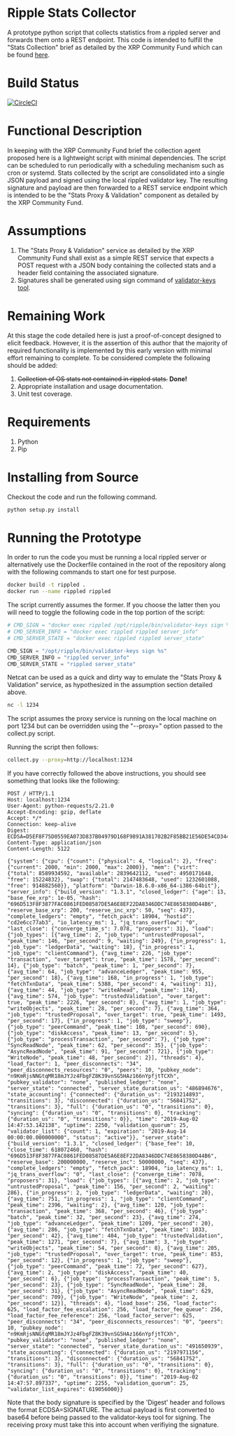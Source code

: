 # Ripple Stats Collector

A prototype python script that collects statistics from a rippled server
and forwards them onto a REST endpoint. This code is intended to fulfill
the "Stats Collection" brief as detailed by the XRP Community Fund which
can be found [here](https://communityfund.xrptipbot.com/).

# Build Status

[![CircleCI](https://circleci.com/gh/michaeljfazio/ripple-stats-collector.svg?style=svg)](https://circleci.com/gh/michaeljfazio/ripple-stats-collector)

# Functional Description

In keeping with the XRP Community Fund brief the collection agent proposed 
here is a lightweight script with minimal dependencies. The script can be
scheduled to run periodically with a scheduling mechanism such as cron or
systemd. Stats collected by the script are consolidated into a single JSON
payload and signed using the local rippled validator key. The resulting
signature and payload are then forwarded to a REST service endpoint which is 
intended to be the "Stats Proxy & Validation" component as detailed by the
XRP Community Fund.

# Assumptions

1. The "Stats Proxy & Validation" service as detailed by the XRP Community Fund
    shall exist as a simple REST service that expects a POST request with a JSON
    body containing the collected stats and a header field containing the
    associated signature.
2. Signatures shall be generated using sign command of 
    [validator-keys tool](https://github.com/ripple/validator-keys-tool).

# Remaining Work

At this stage the code detailed here is just a proof-of-concept designed to
elicit feedback. However, it is the assertion of this author that the majority
of required functionality is implemented by this early version with minimal
effort remaining to complete. To be considered complete the following
should be added:

1. ~~Collection of OS stats not contained in rippled stats.~~ **Done!**
2. Appropriate installation and usage documentation.
3. Unit test coverage.

# Requirements

1. Python
2. Pip

# Installing from Source

Checkout the code and run the following command.

```bash
python setup.py install
```

# Running the Prototype

In order to run the code you must be running a local rippled server or alternatively
use the Dockerfile contained in the root of the repository along with the following
commands to start one for test purpose.

```bash
docker build -t rippled .
docker run --name rippled rippled
```

The script currently assumes the former. If you choose the latter then
you will need to toggle the following code in the top portion of the script:

```python
# CMD_SIGN = "docker exec rippled /opt/ripple/bin/validator-keys sign %s"
# CMD_SERVER_INFO = "docker exec rippled rippled server_info"
# CMD_SERVER_STATE = "docker exec rippled rippled server_state"

CMD_SIGN = "/opt/ripple/bin/validator-keys sign %s"
CMD_SERVER_INFO = "rippled server_info"
CMD_SERVER_STATE = "rippled server_state"
```

Netcat can be used as a quick and dirty way to emulate the "Stats Proxy & Validation" 
service, as hypothesized in the assumption section detailed above.

```bash
nc -l 1234
```

The script assumes the proxy service is running on the local machine on port 1234 but
can be overridden using the "--proxy=<url>" option passed to the collect.py script.

Running the script then follows:

```bash
collect.py --proxy=http://localhost:1234
```

If you have correctly followed the above instructions, you should see something that
looks like the following:

```http
POST / HTTP/1.1
Host: localhost:1234
User-Agent: python-requests/2.21.0
Accept-Encoding: gzip, deflate
Accept: */*
Connection: keep-alive
Digest: ECDSA=D5EF8F75D0559EA073D837B04979D168F9891A381702B2F85BB21E56DE54CD344A37C9018A0535FB3A90C42B2966695CA2872C1B4C7B5942D223C415BE3BE406
Content-Type: application/json
Content-Length: 5122

{"system": {"cpu": {"count": {"physical": 4, "logical": 2}, "freq": {"current": 2000, "min": 2000, "max": 2000}}, "mem": {"virt": {"total": 8589934592, "available": 2839642112, "used": 4950171648, "free": 15224832}, "swap": {"total": 2147483648, "used": 1232601088, "free": 914882560}}, "platform": "Darwin-18.6.0-x86_64-i386-64bit"}, "server_info": {"build_version": "1.3.1", "closed_ledger": {"age": 13, "base_fee_xrp": 1e-05, "hash": "696D513F8F3877FAC0861FED08587DE5A6E8EF22DA8346DDC74E8658380D44B6", "reserve_base_xrp": 200, "reserve_inc_xrp": 50, "seq": 437}, "complete_ledgers": "empty", "fetch_pack": 18904, "hostid": "cd2e6cc77ab3", "io_latency_ms": 1, "jq_trans_overflow": "0", "last_close": {"converge_time_s": 7.078, "proposers": 31}, "load": {"job_types": [{"avg_time": 2, "job_type": "untrustedProposal", "peak_time": 146, "per_second": 9, "waiting": 249}, {"in_progress": 1, "job_type": "ledgerData", "waiting": 18}, {"in_progress": 1, "job_type": "clientCommand"}, {"avg_time": 226, "job_type": "transaction", "over_target": true, "peak_time": 1578, "per_second": 14}, {"job_type": "batch", "peak_time": 1, "per_second": 7}, {"avg_time": 64, "job_type": "advanceLedger", "peak_time": 955, "per_second": 18}, {"avg_time": 168, "in_progress": 1, "job_type": "fetchTxnData", "peak_time": 5388, "per_second": 4, "waiting": 31}, {"avg_time": 44, "job_type": "writeAhead", "peak_time": 174}, {"avg_time": 574, "job_type": "trustedValidation", "over_target": true, "peak_time": 2226, "per_second": 8}, {"avg_time": 1, "job_type": "writeObjects", "peak_time": 28, "per_second": 7}, {"avg_time": 364, "job_type": "trustedProposal", "over_target": true, "peak_time": 1493, "per_second": 17}, {"in_progress": 1, "job_type": "sweep"}, {"job_type": "peerCommand", "peak_time": 108, "per_second": 690}, {"job_type": "diskAccess", "peak_time": 13, "per_second": 5}, {"job_type": "processTransaction", "per_second": 7}, {"job_type": "SyncReadNode", "peak_time": 62, "per_second": 35}, {"job_type": "AsyncReadNode", "peak_time": 91, "per_second": 721}, {"job_type": "WriteNode", "peak_time": 48, "per_second": 2}], "threads": 4}, "load_factor": 1, "peer_disconnects": "34", "peer_disconnects_resources": "0", "peers": 10, "pubkey_node": "n9KmRjsNNGtqMR18mJYJz4FbgFZ8K39vnSG5HAz166nYpfjtTCXh", "pubkey_validator": "none", "published_ledger": "none", "server_state": "connected", "server_state_duration_us": "486894676", "state_accounting": {"connected": {"duration_us": "2193214893", "transitions": 3}, "disconnected": {"duration_us": "56841752", "transitions": 3}, "full": {"duration_us": "0", "transitions": 0}, "syncing": {"duration_us": "0", "transitions": 0}, "tracking": {"duration_us": "0", "transitions": 0}}, "time": "2019-Aug-02 14:47:53.142138", "uptime": 2250, "validation_quorum": 25, "validator_list": {"count": 1, "expiration": "2019-Aug-14 00:00:00.000000000", "status": "active"}}, "server_state": {"build_version": "1.3.1", "closed_ledger": {"base_fee": 10, "close_time": 618072460, "hash": "696D513F8F3877FAC0861FED08587DE5A6E8EF22DA8346DDC74E8658380D44B6", "reserve_base": 200000000, "reserve_inc": 50000000, "seq": 437}, "complete_ledgers": "empty", "fetch_pack": 18904, "io_latency_ms": 1, "jq_trans_overflow": "0", "last_close": {"converge_time": 7078, "proposers": 31}, "load": {"job_types": [{"avg_time": 2, "job_type": "untrustedProposal", "peak_time": 156, "per_second": 2, "waiting": 286}, {"in_progress": 2, "job_type": "ledgerData", "waiting": 20}, {"avg_time": 751, "in_progress": 1, "job_type": "clientCommand", "peak_time": 2396, "waiting": 2}, {"avg_time": 120, "job_type": "transaction", "peak_time": 368, "per_second": 46}, {"job_type": "batch", "peak_time": 32, "per_second": 23}, {"avg_time": 274, "job_type": "advanceLedger", "peak_time": 1209, "per_second": 20}, {"avg_time": 286, "job_type": "fetchTxnData", "peak_time": 1033, "per_second": 42}, {"avg_time": 404, "job_type": "trustedValidation", "peak_time": 1271, "per_second": 7}, {"avg_time": 3, "job_type": "writeObjects", "peak_time": 54, "per_second": 8}, {"avg_time": 205, "job_type": "trustedProposal", "over_target": true, "peak_time": 853, "per_second": 12}, {"in_progress": 1, "job_type": "sweep"}, {"job_type": "peerCommand", "peak_time": 72, "per_second": 627}, {"avg_time": 2, "job_type": "diskAccess", "peak_time": 40, "per_second": 6}, {"job_type": "processTransaction", "peak_time": 5, "per_second": 23}, {"job_type": "SyncReadNode", "peak_time": 28, "per_second": 31}, {"job_type": "AsyncReadNode", "peak_time": 629, "per_second": 709}, {"job_type": "WriteNode", "peak_time": 2, "per_second": 12}], "threads": 4}, "load_base": 256, "load_factor": 625, "load_factor_fee_escalation": 256, "load_factor_fee_queue": 256, "load_factor_fee_reference": 256, "load_factor_server": 625, "peer_disconnects": "34", "peer_disconnects_resources": "0", "peers": 10, "pubkey_node": "n9KmRjsNNGtqMR18mJYJz4FbgFZ8K39vnSG5HAz166nYpfjtTCXh", "pubkey_validator": "none", "published_ledger": "none", "server_state": "connected", "server_state_duration_us": "491650939", "state_accounting": {"connected": {"duration_us": "2197971156", "transitions": 3}, "disconnected": {"duration_us": "56841752", "transitions": 3}, "full": {"duration_us": "0", "transitions": 0}, "syncing": {"duration_us": "0", "transitions": 0}, "tracking": {"duration_us": "0", "transitions": 0}}, "time": "2019-Aug-02 14:47:57.897337", "uptime": 2255, "validation_quorum": 25, "validator_list_expires": 619056000}}
```

Note that the body signature is specified by the 'Digest' header and follows the format 
ECDSA=SIGNATURE. The actual payload is first converted to base64 before being passed to
the validator-keys tool for signing. The receiving proxy must take this into account when
verifiying the signature.

